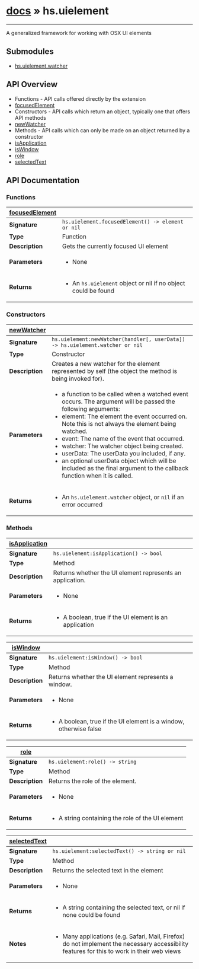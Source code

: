 # [docs](index.md) » hs.uielement
---

A generalized framework for working with OSX UI elements

## Submodules
 * [hs.uielement.watcher](hs.uielement.watcher.md)

## API Overview
* Functions - API calls offered directly by the extension
 * [focusedElement](#focusedElement)
* Constructors - API calls which return an object, typically one that offers API methods
 * [newWatcher](#newWatcher)
* Methods - API calls which can only be made on an object returned by a constructor
 * [isApplication](#isApplication)
 * [isWindow](#isWindow)
 * [role](#role)
 * [selectedText](#selectedText)

## API Documentation

### Functions

| [focusedElement](#focusedElement)         |                                                                                     |
| --------------------------------------------|-------------------------------------------------------------------------------------|
| **Signature**                               | `hs.uielement.focusedElement() -> element or nil`                                                                    |
| **Type**                                    | Function                                                                     |
| **Description**                             | Gets the currently focused UI element                                                                     |
| **Parameters**                              | <ul><li>None</li></ul> |
| **Returns**                                 | <ul><li>An `hs.uielement` object or nil if no object could be found</li></ul>          |

### Constructors

| [newWatcher](#newWatcher)         |                                                                                     |
| --------------------------------------------|-------------------------------------------------------------------------------------|
| **Signature**                               | `hs.uielement:newWatcher(handler[, userData]) -> hs.uielement.watcher or nil`                                                                    |
| **Type**                                    | Constructor                                                                     |
| **Description**                             | Creates a new watcher for the element represented by self (the object the method is being invoked for).                                                                     |
| **Parameters**                              | <ul><li>a function to be called when a watched event occurs.  The argument will be passed the following arguments:</li><li>  element: The element the event occurred on. Note this is not always the element being watched.</li><li>  event: The name of the event that occurred.</li><li>  watcher: The watcher object being created.</li><li>  userData: The userData you included, if any.</li><li>an optional userData object which will be included as the final argument to the callback function when it is called.</li></ul> |
| **Returns**                                 | <ul><li>An `hs.uielement.watcher` object, or `nil` if an error occurred</li></ul>          |

### Methods

| [isApplication](#isApplication)         |                                                                                     |
| --------------------------------------------|-------------------------------------------------------------------------------------|
| **Signature**                               | `hs.uielement:isApplication() -> bool`                                                                    |
| **Type**                                    | Method                                                                     |
| **Description**                             | Returns whether the UI element represents an application.                                                                     |
| **Parameters**                              | <ul><li>None</li></ul> |
| **Returns**                                 | <ul><li>A boolean, true if the UI element is an application</li></ul>          |

| [isWindow](#isWindow)         |                                                                                     |
| --------------------------------------------|-------------------------------------------------------------------------------------|
| **Signature**                               | `hs.uielement:isWindow() -> bool`                                                                    |
| **Type**                                    | Method                                                                     |
| **Description**                             | Returns whether the UI element represents a window.                                                                     |
| **Parameters**                              | <ul><li>None</li></ul> |
| **Returns**                                 | <ul><li>A boolean, true if the UI element is a window, otherwise false</li></ul>          |

| [role](#role)         |                                                                                     |
| --------------------------------------------|-------------------------------------------------------------------------------------|
| **Signature**                               | `hs.uielement:role() -> string`                                                                    |
| **Type**                                    | Method                                                                     |
| **Description**                             | Returns the role of the element.                                                                     |
| **Parameters**                              | <ul><li>None</li></ul> |
| **Returns**                                 | <ul><li>A string containing the role of the UI element</li></ul>          |

| [selectedText](#selectedText)         |                                                                                     |
| --------------------------------------------|-------------------------------------------------------------------------------------|
| **Signature**                               | `hs.uielement:selectedText() -> string or nil`                                                                    |
| **Type**                                    | Method                                                                     |
| **Description**                             | Returns the selected text in the element                                                                     |
| **Parameters**                              | <ul><li>None</li></ul> |
| **Returns**                                 | <ul><li>A string containing the selected text, or nil if none could be found</li></ul>          |
| **Notes**                                   | <ul><li>Many applications (e.g. Safari, Mail, Firefox) do not implement the necessary accessibility features for this to work in their web views</li></ul>                |

